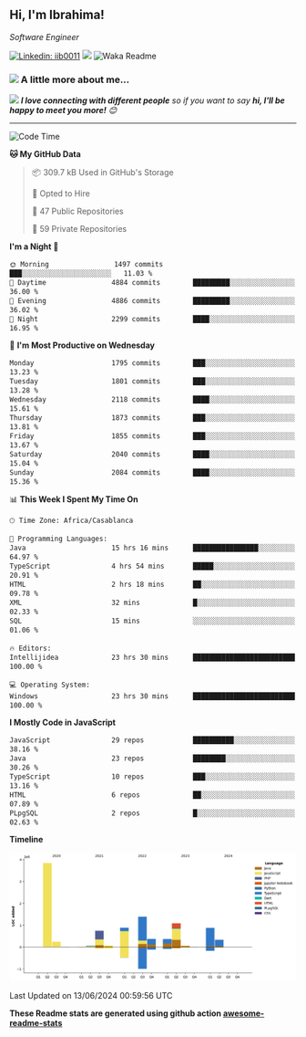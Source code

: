 <h2>Hi, I'm Ibrahima! </h2>
<p><em>Software Engineer 
</em></p>


[![Linkedin: iib0011](https://img.shields.io/badge/-iib0011-blue?style=flat-square&logo=Linkedin&logoColor=white&link=https://www.linkedin.com/in/iib0011/)](https://www.linkedin.com/in/iib0011/)
![](https://visitor-badge.glitch.me/badge?page_id=iib0011)
![Waka Readme](https://github.com/iib0011/iib0011/workflows/Waka%20Readme/badge.svg)


### <img src="https://media.giphy.com/media/VgCDAzcKvsR6OM0uWg/giphy.gif" width="50"> A little more about me...  


<img src="https://media.giphy.com/media/LnQjpWaON8nhr21vNW/giphy.gif" width="60"> <em><b>I love connecting with different people</b> so if you want to say <b>hi, I'll be happy to meet you more!</b> 😊</em>

---
<!--START_SECTION:waka-->
![Code Time](http://img.shields.io/badge/Code%20Time-3%2C441%20hrs%208%20mins-blue)

**🐱 My GitHub Data** 

> 📦 309.7 kB Used in GitHub's Storage 
 > 
> 💼 Opted to Hire
 > 
> 📜 47 Public Repositories 
 > 
> 🔑 59 Private Repositories 
 > 
**I'm a Night 🦉** 

```text
🌞 Morning                1497 commits        ███░░░░░░░░░░░░░░░░░░░░░░   11.03 % 
🌆 Daytime                4884 commits        █████████░░░░░░░░░░░░░░░░   36.00 % 
🌃 Evening                4886 commits        █████████░░░░░░░░░░░░░░░░   36.02 % 
🌙 Night                  2299 commits        ████░░░░░░░░░░░░░░░░░░░░░   16.95 % 
```
📅 **I'm Most Productive on Wednesday** 

```text
Monday                   1795 commits        ███░░░░░░░░░░░░░░░░░░░░░░   13.23 % 
Tuesday                  1801 commits        ███░░░░░░░░░░░░░░░░░░░░░░   13.28 % 
Wednesday                2118 commits        ████░░░░░░░░░░░░░░░░░░░░░   15.61 % 
Thursday                 1873 commits        ███░░░░░░░░░░░░░░░░░░░░░░   13.81 % 
Friday                   1855 commits        ███░░░░░░░░░░░░░░░░░░░░░░   13.67 % 
Saturday                 2040 commits        ████░░░░░░░░░░░░░░░░░░░░░   15.04 % 
Sunday                   2084 commits        ████░░░░░░░░░░░░░░░░░░░░░   15.36 % 
```


📊 **This Week I Spent My Time On** 

```text
🕑︎ Time Zone: Africa/Casablanca

💬 Programming Languages: 
Java                     15 hrs 16 mins      ████████████████░░░░░░░░░   64.97 % 
TypeScript               4 hrs 54 mins       █████░░░░░░░░░░░░░░░░░░░░   20.91 % 
HTML                     2 hrs 18 mins       ██░░░░░░░░░░░░░░░░░░░░░░░   09.78 % 
XML                      32 mins             █░░░░░░░░░░░░░░░░░░░░░░░░   02.33 % 
SQL                      15 mins             ░░░░░░░░░░░░░░░░░░░░░░░░░   01.06 % 

🔥 Editors: 
Intellijidea             23 hrs 30 mins      █████████████████████████   100.00 % 

💻 Operating System: 
Windows                  23 hrs 30 mins      █████████████████████████   100.00 % 
```

**I Mostly Code in JavaScript** 

```text
JavaScript               29 repos            ██████████░░░░░░░░░░░░░░░   38.16 % 
Java                     23 repos            ████████░░░░░░░░░░░░░░░░░   30.26 % 
TypeScript               10 repos            ███░░░░░░░░░░░░░░░░░░░░░░   13.16 % 
HTML                     6 repos             ██░░░░░░░░░░░░░░░░░░░░░░░   07.89 % 
PLpgSQL                  2 repos             █░░░░░░░░░░░░░░░░░░░░░░░░   02.63 % 
```



**Timeline**

![Lines of Code chart](https://raw.githubusercontent.com/iib0011/iib0011/master/assets/bar_graph.png)


 Last Updated on 13/06/2024 00:59:56 UTC
<!--END_SECTION:waka-->

**These Readme stats are generated using github action [awesome-readme-stats](https://github.com/iib0011/waka-readme-stats)**
